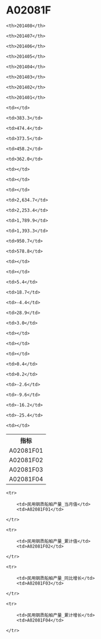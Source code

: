 A02081F
======


<table>

<tr>
    <th>指标</th>
    
    <th>201408</th>
    
    <th>201407</th>
    
    <th>201406</th>
    
    <th>201405</th>
    
    <th>201404</th>
    
    <th>201403</th>
    
    <th>201402</th>
    
    <th>201401</th>
    
</tr>


<tr>
    <td>A02081F01</td>
    
    <td></td>
    
    <td>383.3</td>
    
    <td>474.4</td>
    
    <td>373.5</td>
    
    <td>458.2</td>
    
    <td>362.0</td>
    
    <td></td>
    
    <td></td>
    

</tr>

<tr>
    <td>A02081F02</td>
    
    <td></td>
    
    <td>2,634.7</td>
    
    <td>2,253.4</td>
    
    <td>1,789.9</td>
    
    <td>1,393.3</td>
    
    <td>950.7</td>
    
    <td>578.8</td>
    
    <td></td>
    

</tr>

<tr>
    <td>A02081F03</td>
    
    <td></td>
    
    <td>5.4</td>
    
    <td>18.7</td>
    
    <td>-4.4</td>
    
    <td>28.9</td>
    
    <td>3.0</td>
    
    <td></td>
    
    <td></td>
    

</tr>

<tr>
    <td>A02081F04</td>
    
    <td></td>
    
    <td>0.4</td>
    
    <td>0.2</td>
    
    <td>-2.6</td>
    
    <td>-9.6</td>
    
    <td>-16.2</td>
    
    <td>-25.4</td>
    
    <td></td>
    

</tr>


</table>

<table>
    
    <tr>

        <td>民用钢质船舶产量_当月值</td>
        <td>A02081F01</td>

    </tr>
    
    <tr>

        <td>民用钢质船舶产量_累计值</td>
        <td>A02081F02</td>

    </tr>
    
    <tr>

        <td>民用钢质船舶产量_同比增长</td>
        <td>A02081F03</td>

    </tr>
    
    <tr>

        <td>民用钢质船舶产量_累计增长</td>
        <td>A02081F04</td>

    </tr>
    
</table>
